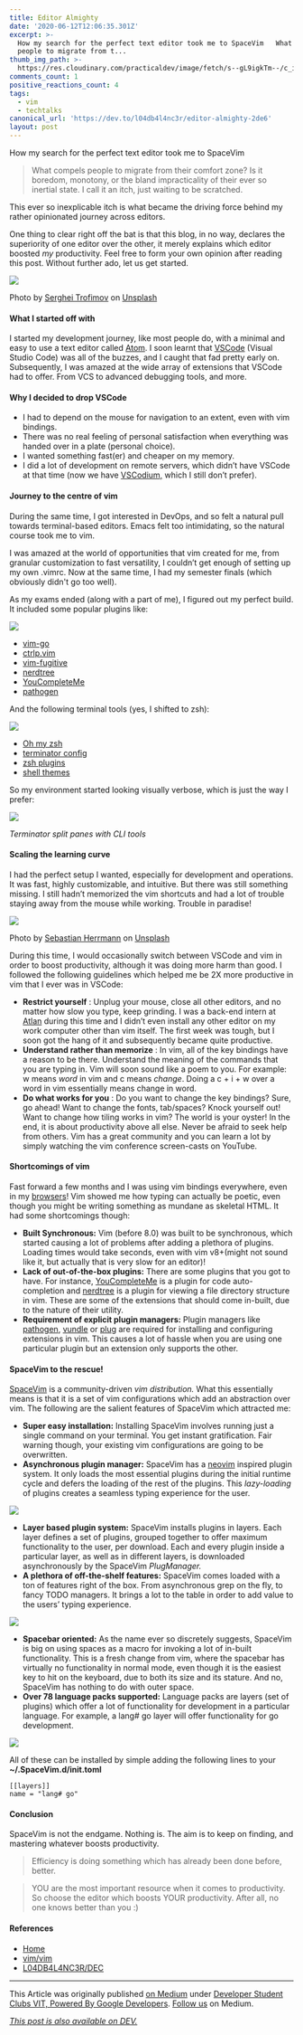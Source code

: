 ```yaml
---
title: Editor Almighty
date: '2020-06-12T12:06:35.301Z'
excerpt: >-
  How my search for the perfect text editor took me to SpaceVim   What compels
  people to migrate from t...
thumb_img_path: >-
  https://res.cloudinary.com/practicaldev/image/fetch/s--gL9igkTm--/c_imagga_scale,f_auto,fl_progressive,h_420,q_auto,w_1000/https://res.cloudinary.com/practicaldev/image/fetch/s--IUeBqACF--/c_imagga_scale%2Cf_auto%2Cfl_progressive%2Ch_420%2Cq_auto%2Cw_1000/https://dev-to-uploads.s3.amazonaws.com/i/xti5km3trvkfavi5r320.png
comments_count: 1
positive_reactions_count: 4
tags:
  - vim
  - techtalks
canonical_url: 'https://dev.to/l04db4l4nc3r/editor-almighty-2de6'
layout: post
---
```


How my search for the perfect text editor took me to SpaceVim

> What compels people to migrate from their comfort zone? Is it boredom, monotony, or the bland impracticality of their ever so inertial state. I call it an itch, just waiting to be scratched.

This ever so inexplicable itch is what became the driving force behind my rather opinionated journey across editors.

One thing to clear right off the bat is that this blog, in no way, declares the superiority of one editor over the other, it merely explains which editor boosted _my_ productivity. Feel free to form your own opinion after reading this post. Without further ado, let us get started.

![](https://cdn-images-1.medium.com/max/1024/0*6jrTd4O_RZZrsNax)<figcaption>Photo by <a href="https://unsplash.com/@sergeytrofimov?utm_source=medium&amp;utm_medium=referral">Serghei Trofimov</a> on <a href="https://unsplash.com?utm_source=medium&amp;utm_medium=referral">Unsplash</a></figcaption>

#### **What I started off with**

I started my development journey, like most people do, with a minimal and easy to use a text editor called [Atom](https://atom.io/). I soon learnt that [VSCode](https://code.visualstudio.com/) (Visual Studio Code) was all of the buzzes, and I caught that fad pretty early on. Subsequently, I was amazed at the wide array of extensions that VSCode had to offer. From VCS to advanced debugging tools, and more.

#### Why I decided to drop VSCode

- I had to depend on the mouse for navigation to an extent, even with vim bindings.
- There was no real feeling of personal satisfaction when everything was handed over in a plate (personal choice).
- I wanted something fast(er) and cheaper on my memory.
- I did a lot of development on remote servers, which didn’t have VSCode at that time (now we have [VSCodium,](https://github.com/VSCodium/vscodium) which I still don’t prefer).

#### Journey to the centre of vim

During the same time, I got interested in DevOps, and so felt a natural pull towards terminal-based editors. Emacs felt too intimidating, so the natural course took me to vim.

I was amazed at the world of opportunities that vim created for me, from granular customization to fast versatility, I couldn’t get enough of setting up my own .vimrc. Now at the same time, I had my semester finals (which obviously didn't go too well).

As my exams ended (along with a part of me), I figured out my perfect build. It included some popular plugins like:

![](https://cdn-images-1.medium.com/max/225/1*sSxN3_F2fXSxY30_0mJ-vg.png)

- [vim-go](https://github.com/fatih/vim-go.git)
- [ctrlp.vim](https://github.com/kien/ctrlp.vim.git)
- [vim-fugitive](https://github.com/tpope/vim-fugitive.git)
- [nerdtree](https://github.com/scrooloose/nerdtree.git)
- [YouCompleteMe](https://github.com/ycm-core/YouCompleteMe.git)
- [pathogen](https://github.com/tpope/vim-pathogen.git)

And the following terminal tools (yes, I shifted to zsh):

![](https://cdn-images-1.medium.com/max/337/1*VWNcnaDGBZGas0LYqvvnKQ.png)

- [Oh my zsh](https://github.com/robbyrussell/oh-my-zsh.git)
- [terminator config](https://www.systutorials.com/docs/linux/man/5-terminator_config/)
- [zsh plugins](https://github.com/robbyrussell/oh-my-zsh/wiki/Plugins)
- [shell themes](https://github.com/robbyrussell/oh-my-zsh/wiki/Themes)

So my environment started looking visually verbose, which is just the way I prefer:

![](https://cdn-images-1.medium.com/max/880/1*wTqHwvjDN0pc6aow5tebsQ.png)<figcaption><em>Terminator split panes with CLI tools</em></figcaption>

#### Scaling the learning curve

I had the perfect setup I wanted, especially for development and operations. It was fast, highly customizable, and intuitive. But there was still something missing. I still hadn’t memorized the vim shortcuts and had a lot of trouble staying away from the mouse while working. Trouble in paradise!

![](https://cdn-images-1.medium.com/max/1024/0*nAgkP6Cw7gxAadY4)<figcaption>Photo by <a href="https://unsplash.com/@officestock?utm_source=medium&amp;utm_medium=referral">Sebastian Herrmann</a> on <a href="https://unsplash.com?utm_source=medium&amp;utm_medium=referral">Unsplash</a></figcaption>

During this time, I would occasionally switch between VSCode and vim in order to boost productivity, although it was doing more harm than good. I followed the following guidelines which helped me be 2X more productive in vim that I ever was in VSCode:

- **Restrict yourself** : Unplug your mouse, close all other editors, and no matter how slow you type, keep grinding. I was a back-end intern at [Atlan](https://atlan.com/) during this time and I didn’t even install any other editor on my work computer other than vim itself. The first week was tough, but I soon got the hang of it and subsequently became quite productive.
- **Understand rather than memorize** : In vim, all of the key bindings have a reason to be there. Understand the meaning of the commands that you are typing in. Vim will soon sound like a poem to you. For example: w means _word_ in vim and c means _change_. Doing a c + i + w over a word in vim essentially means change in word.
- **Do what works for you** : Do you want to change the key bindings? Sure, go ahead! Want to change the fonts, tab/spaces? Knock yourself out! Want to change how tiling works in vim? The world is your oyster! In the end, it is about productivity above all else. Never be afraid to seek help from others. Vim has a great community and you can learn a lot by simply watching the vim conference screen-casts on YouTube.

#### Shortcomings of vim

Fast forward a few months and I was using vim bindings everywhere, even in my [browsers](https://vimium.github.io/)! Vim showed me how typing can actually be poetic, even though you might be writing something as mundane as skeletal HTML. It had some shortcomings though:

- **Built Synchronous:** Vim (before 8.0) was built to be synchronous, which started causing a lot of problems after adding a plethora of plugins. Loading times would take seconds, even with vim v8+(might not sound like it, but actually that is very slow for an editor)!
- **Lack of out-of-the-box plugins:** There are some plugins that you got to have. For instance, [YouCompleteMe](https://github.com/ycm-core/YouCompleteMe) is a plugin for code auto-completion and [nerdtree](https://github.com/preservim/nerdtree) is a plugin for viewing a file directory structure in vim. These are some of the extensions that should come in-built, due to the nature of their utility.
- **Requirement of explicit plugin managers:** Plugin managers like [pathogen](https://github.com/tpope/vim-pathogen), [vundle](https://github.com/VundleVim/Vundle.vim) or [plug](https://github.com/junegunn/vim-plug) are required for installing and configuring extensions in vim. This causes a lot of hassle when you are using one particular plugin but an extension only supports the other.

#### SpaceVim to the rescue!

[SpaceVim](https://spacevim.org/) is a community-driven _vim distribution._ What this essentially means is that it is a set of vim configurations which add an abstraction over vim. The following are the salient features of SpaceVim which attracted me:

- **Super easy installation:** Installing SpaceVim involves running just a single command on your terminal. You get instant gratification. Fair warning though, your existing vim configurations are going to be overwritten.
- **Asynchronous plugin manager:** SpaceVim has a [neovim](https://github.com/neovim/neovim) inspired plugin system. It only loads the most essential plugins during the initial runtime cycle and defers the loading of the rest of the plugins. This _lazy-loading_ of plugins creates a seamless typing experience for the user.

![](https://cdn-images-1.medium.com/max/961/1*kD4lZRkcUjW9tm3Q3C_NwQ.png)

- **Layer based plugin system:** SpaceVim installs plugins in layers. Each layer defines a set of plugins, grouped together to offer maximum functionality to the user, per download. Each and every plugin inside a particular layer, as well as in different layers, is downloaded asynchronously by the SpaceVim _PlugManager._
- **A plethora of off-the-shelf features:** SpaceVim comes loaded with a ton of features right of the box. From asynchronous grep on the fly, to fancy TODO managers. It brings a lot to the table in order to add value to the users’ typing experience.

![](https://cdn-images-1.medium.com/max/1024/1*US5IJBiRmZ1HaR2MbUcnCg.png)

- **Spacebar oriented:** As the name ever so discretely suggests, SpaceVim is big on using spaces as a macro for invoking a lot of in-built functionality. This is a fresh change from vim, where the spacebar has virtually no functionality in normal mode, even though it is the easiest key to hit on the keyboard, due to both its size and its stature. And no, SpaceVim has nothing to do with outer space.
- **Over 78 language packs supported:** Language packs are layers (set of plugins) which offer a lot of functionality for development in a particular language. For example, a lang# go layer will offer functionality for go development.

![](https://cdn-images-1.medium.com/max/1024/1*lwKNGzLaiRY4_rJFR0Bhrw.png)

All of these can be installed by simple adding the following lines to your **~/.SpaceVim.d/init.toml**


```
[[layers]]
name = "lang# go"
```


#### Conclusion

SpaceVim is not the endgame. Nothing is. The aim is to keep on finding, and mastering whatever boosts productivity.

> Efficiency is doing something which has already been done before, better.

> YOU are the most important resource when it comes to productivity. So choose the editor which boosts YOUR productivity. After all, no one knows better than you :)

#### References

- [Home](https://spacevim.org/)
- [vim/vim](https://github.com/vim/vim)
- [L04DB4L4NC3R/DEC](https://github.com/L04DB4L4NC3R/DEC)

* * *

This Article was originally published [on Medium](https://medium.com/gdg-vit/editor-almighty-79807100f10c) under [Developer Student Clubs VIT, Powered By Google Developers](https://dscvit.com/). [Follow us](https://medium.com/gdg-vit) on Medium.

*[This post is also available on DEV.](https://dev.to/l04db4l4nc3r/editor-almighty-2de6)*


<script>
const parent = document.getElementsByTagName('head')[0];
const script = document.createElement('script');
script.type = 'text/javascript';
script.src = 'https://cdnjs.cloudflare.com/ajax/libs/iframe-resizer/4.1.1/iframeResizer.min.js';
script.charset = 'utf-8';
script.onload = function() {
    window.iFrameResize({}, '.liquidTag');
};
parent.appendChild(script);
</script>    
